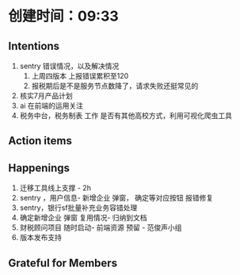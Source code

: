 # 创建时间：09:33

## Intentions

1. sentry 错误情况，以及解决情况
	1. 上周四版本 上报错误累积至120
	2. 报税期后是不是服务节点数降了，请求失败还挺常见的
2. 核实7月产品计划
3. ai 在前端的运用关注
4. 税务中台，税务制表 工作 是否有其他高校方式，利用可视化爬虫工具



## Action items





## Happenings

1. 迁移工具线上支撑 - 2h
2. sentry ，用户信息- 新增企业 弹窗， 确定等对应按钮 报错修复
3. sentry，银行sf批量补充业务容错处理
4. 确定新增企业 弹窗 复用情况- 归纳到文档
5. 财税顾问项目 随时启动- 前端资源 预留 - 范俊声小组
6. 版本发布支持



## Grateful for Members